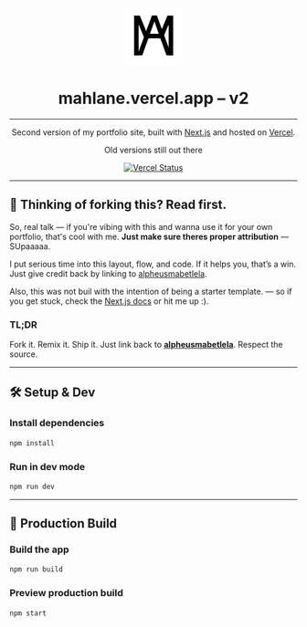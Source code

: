 <div align="center">
  <img alt="Logo" src="https://raw.githubusercontent.com/theCalculatar/v2.portfolio/refs/heads/main/public/logo.svg" width="100" />
</div>

<h1 align="center">
    mahlane.vercel.app – v2
</h1>

---

<p align="center">
    Second version of my portfolio site, built with <a href="https://nextjs.org/">Next.js</a> and hosted on <a href="https://vercel.com/">
    Vercel</a>.
</p>

<p align="center">
    Old versions still out there
</p>
<p align="center">
    <a href="https://vercel.com/theCalculatar/v2.portfolio" target="_blank">
        <img src="https://vercelbadge.vercel.app/api/theCalculatar/v2.portfolio" alt="Vercel Status" />
    </a>
</p>

</div>

---

## 🚨 Thinking of forking this? Read first.

So, real talk — if you're vibing with this and wanna use it for your own portfolio, that's cool with me.
**Just make sure theres proper attribution** — SUpaaaaa.

I put serious time into this layout, flow, and code. If it helps you, that’s a win. Just give credit back by linking to [alpheusmabetlela](https://mahlane.vercel.app).

Also, this was not buil with the intention of being a starter template. — so if you get stuck, check the [Next.js docs](https://nextjs.org/docs) or hit me up :).

### TL;DR

Fork it. Remix it. Ship it.
Just link back to **[alpheusmabetlela](https://mahlane.vercel.app)**. Respect the source.

---

## 🛠 Setup & Dev

### Install dependencies

```bash
npm install
```

### Run in dev mode

```bash
npm run dev
```

---

## 🚀 Production Build

### Build the app

```bash
npm run build
```

### Preview production build

```bash
npm start
```
